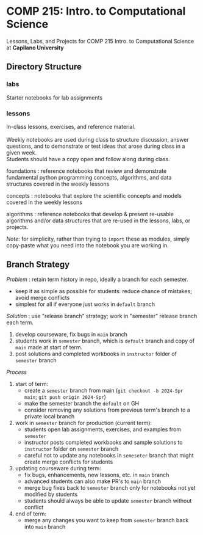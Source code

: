 # COMP 215: Intro. to Computational Science
Lessons, Labs, and Projects for COMP 215 Intro. to Computational Science at **Capilano University**

## Directory Structure

### labs
Starter notebooks for lab assignments

### lessons
In-class lessons, exercises, and reference material. <br>  
Weekly notebooks are used during class to structure discussion, answer questions,
and to demonstrate or test ideas that arose during class in a given week. <br>
Students should have a copy open and follow along during class.

foundations
: reference notebooks that review and demonstrate fundamental python programming concepts,
    algorithms, and data structures covered in the weekly lessons

concepts
: notebooks that explore the scientific concepts and models covered in the weekly lessons

algorithms
: reference notebooks that develop & present re-usable algorithms and/or data structures
that are re-used in the lessons, labs, or projects.

*Note*: for simplicity, rather than trying to `import` these as modules, 
         simply copy-paste what you need into the notebook you are working in.


## Branch Strategy

_Problem_
: retain term history in repo, ideally a branch for each semester.

  * keep it as simple as possible for students: reduce chance of mistakes; avoid merge conflicts
  * simplest for all if everyone just works in `default` branch

_Solution_
: use "release branch" strategy; work in "semester" release branch each term.

1. develop courseware, fix bugs in `main` branch
1. students work in `semester` branch, which is `default` branch and copy of `main` made at start of term.
1. post solutions and completed workbooks in `instructor` folder of `semester` branch 

_Process_

1. start of term:
    * create a `semester` branch from main (`git checkout -b 2024-Spr main`; `git push origin 2024-Spr`)
    * make the semester branch the `default` on GH
    * consider removing any solutions from previous term's branch to a private local branch
1. work in `semester` branch for production (current term):
    * students open lab assignments, exercises, and examples from `semester`
    * instructor posts completed workbooks and sample solutions to `instructor` folder on `semester` branch
    * careful not to update any notebooks in `semeseter` branch that might create merge conflicts for students
1. updating courseware during term:
    * fix bugs, enhancements, new lessons, etc. in `main` branch
    * advanced students can also make PR's to `main` branch
    * merge bug fixes back to `semester` branch only for notebooks not yet modified by students
    * students should always be able to update `semester` branch without conflict
1. end of term:
    * merge any changes you want to keep from `semester` branch back into `main` branch
